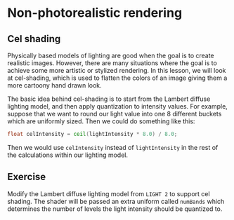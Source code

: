 # Non-photorealistic rendering

## Cel shading

Physically based models of lighting are good when the goal is to create realistic images. However, there are many situations where the goal is to achieve some more artistic or stylized rendering. In this lesson, we will look at cel-shading, which is used to flatten the colors of an image giving them a more cartoony hand drawn look.

The basic idea behind cel-shading is to start from the Lambert diffuse lighting model, and then apply quantization to intensity values.  For example, suppose that we want to round our light value into one 8 different buckets which are uniformly sized.  Then we could do something like this:

```glsl
float celIntensity = ceil(lightIntensity * 8.0) / 8.0;
```

Then we would use `celIntensity` instead of `lightIntensity` in the rest of the calculations within our lighting model.

## Exercise

Modify the Lambert diffuse lighting model from `LIGHT 2` to support cel shading.  The shader will be passed an extra uniform called `numBands` which determines the number of levels the light intensity should be quantized to.